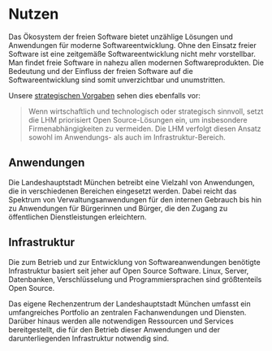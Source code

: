 
<script setup>
import TagTile from "../.vitepress/components/TagTile.vue";
</script>

# Nutzen

Das Ökosystem der freien Software bietet unzählige Lösungen und Anwendungen für moderne Softwareentwicklung.
Ohne den Einsatz freier Software ist eine zeitgemäße Softwareentwicklung nicht mehr vorstellbar.
Man findet freie Software in nahezu allen modernen Softwareprodukten.
Die Bedeutung und der Einfluss der freien Software auf die Softwareentwicklung sind somit unverzichtbar und unumstritten.

Unsere [strategischen Vorgaben](principles#rechtliche-und-politische-vorgaben) sehen dies ebenfalls vor:

> Wenn wirtschaftlich und technologisch oder strategisch sinnvoll, setzt die LHM priorisiert Open Source-Lösungen ein, um insbesondere Firmenabhängigkeiten zu vermeiden.
> Die LHM verfolgt diesen Ansatz sowohl im Anwendungs- als auch im Infrastruktur-Bereich.


## Anwendungen

Die Landeshauptstadt München betreibt eine Vielzahl von Anwendungen, die in verschiedenen Bereichen eingesetzt werden.
Dabei reicht das Spektrum von Verwaltungsanwendungen für den internen Gebrauch bis hin zu Anwendungen für Bürgerinnen und Bürger, die den Zugang zu öffentlichen Dienstleistungen erleichtern.

<ClientOnly>
<TagTile
:available-tags="['application']"
:exclude="['eigenentwicklung']"
show-tags
show-excerpt
/>
</ClientOnly>

## Infrastruktur

Die zum Betrieb und zur Entwicklung von Softwareanwendungen benötigte Infrastruktur basiert seit jeher auf Open Source Software.
Linux, Server, Datenbanken, Verschlüsselung und Programmiersprachen sind größtenteils Open Source.

Das eigene Rechenzentrum der Landeshauptstadt München umfasst ein umfangreiches Portfolio an zentralen Fachanwendungen und Diensten.
Darüber hinaus werden alle notwendigen Ressourcen und Services bereitgestellt, die für den Betrieb dieser Anwendungen und der darunterliegenden Infrastruktur notwendig sind.

<ClientOnly>
<TagTile
:available-tags="['infrastruktur']"
show-tags
show-excerpt
/>
</ClientOnly>
